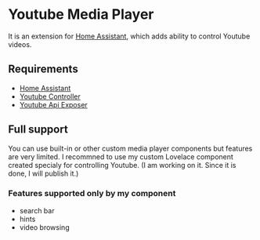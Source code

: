 # Youtube Media Player
It is an extension for [Home Assistant](https://www.home-assistant.io/), which adds ability to control Youtube videos.

## Requirements
- [Home Assistant](https://www.home-assistant.io/)
- [Youtube Controller](https://github.com/albionah/YoutubeController)
- [Youtube Api Exposer](https://github.com/albionah/YoutubeApiExposer)

## Full support
You can use built-in or other custom media player components but features are very limited. I recommned to use my custom Lovelace component created specialy for controlling Youtube. (I am working on it. Since it is done, I will publish it.)
### Features supported only by my component
- search bar
- hints
- video browsing

